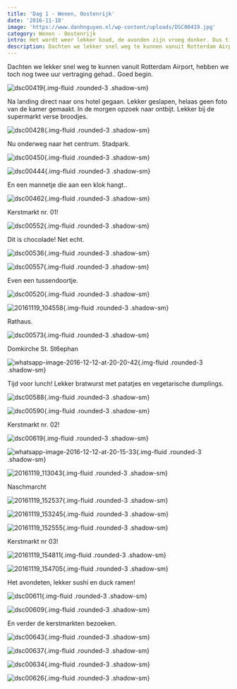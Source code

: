 ```yaml
---
title: 'Dag 1 - Wenen, Oostenrijk'
date: '2016-11-18'
image: 'https://www.danhnguyen.nl/wp-content/uploads/DSC00419.jpg'
category: Wenen - Oostenrijk
intro: Het wordt weer lekker koud, de avonden zijn vroeg donker. Dus tijd om en nog kouder plekje op te zoeken dan Nederland. Dit keer naar Wenen in Oostenrijk om ‘vroeg’ de kerstmarkten te bezoeken.
description: Dachten we lekker snel weg te kunnen vanuit Rotterdam Airport, hebben we toch nog twee uur vertraging gehad.. Goed begin.
---
```


Dachten we lekker snel weg te kunnen vanuit Rotterdam Airport, hebben we toch nog twee uur vertraging gehad.. Goed begin.

![dsc00419](https://www.danhnguyen.nl/wp-content/uploads/DSC00419-1024x576.jpg){.img-fluid .rounded-3 .shadow-sm}

Na landing direct naar ons hotel gegaan. Lekker geslapen, helaas geen foto van de kamer gemaakt. In de morgen opzoek naar ontbijt. Lekker bij de supermarkt verse broodjes.

![dsc00428](https://www.danhnguyen.nl/wp-content/uploads/DSC00428-1024x576.jpg){.img-fluid .rounded-3 .shadow-sm}

Nu onderweg naar het centrum. Stadpark.

![dsc00450](https://www.danhnguyen.nl/wp-content/uploads/DSC00450-1024x576.jpg){.img-fluid .rounded-3 .shadow-sm}

![dsc00444](https://www.danhnguyen.nl/wp-content/uploads/DSC00444-1024x576.jpg){.img-fluid .rounded-3 .shadow-sm}

En een mannetje die aan een klok hangt..

![dsc00462](https://www.danhnguyen.nl/wp-content/uploads/DSC00462-1024x576.jpg){.img-fluid .rounded-3 .shadow-sm}

Kerstmarkt nr. 01!

![dsc00552](https://www.danhnguyen.nl/wp-content/uploads/DSC00552-1024x576.jpg){.img-fluid .rounded-3 .shadow-sm}

Dit is chocolade! Net echt.

![dsc00536](https://www.danhnguyen.nl/wp-content/uploads/DSC00536-1024x576.jpg){.img-fluid .rounded-3 .shadow-sm}

![dsc00557](https://www.danhnguyen.nl/wp-content/uploads/DSC00557-1024x576.jpg){.img-fluid .rounded-3 .shadow-sm}

Even een tussendoortje.

![dsc00520](https://www.danhnguyen.nl/wp-content/uploads/DSC00520-1024x576.jpg){.img-fluid .rounded-3 .shadow-sm}

![20161119_104558](https://www.danhnguyen.nl/wp-content/uploads/20161119_104558-1024x576.jpg){.img-fluid .rounded-3 .shadow-sm}

Rathaus.

![dsc00573](https://www.danhnguyen.nl/wp-content/uploads/DSC00573-1024x576.jpg){.img-fluid .rounded-3 .shadow-sm}

Domkirche St. St6ephan

![whatsapp-image-2016-12-12-at-20-20-42](https://www.danhnguyen.nl/wp-content/uploads/WhatsApp-Image-2016-12-12-at-20.20.42-1024x995.jpeg){.img-fluid .rounded-3 .shadow-sm}

Tijd voor lunch! Lekker bratwurst met patatjes en vegetarische dumplings.

![dsc00588](https://www.danhnguyen.nl/wp-content/uploads/DSC00588-1024x576.jpg){.img-fluid .rounded-3 .shadow-sm}

![dsc00590](https://www.danhnguyen.nl/wp-content/uploads/DSC00590-1024x576.jpg){.img-fluid .rounded-3 .shadow-sm}

Kerstmarkt nr. 02!

![dsc00619](https://www.danhnguyen.nl/wp-content/uploads/DSC00619-1024x576.jpg){.img-fluid .rounded-3 .shadow-sm}

![whatsapp-image-2016-12-12-at-20-15-33](https://www.danhnguyen.nl/wp-content/uploads/WhatsApp-Image-2016-12-12-at-20.15.33-1024x576.jpeg){.img-fluid .rounded-3 .shadow-sm}

![20161119_113043](https://www.danhnguyen.nl/wp-content/uploads/20161119_113043-1024x576.jpg){.img-fluid .rounded-3 .shadow-sm}

Naschmarcht

![20161119_152537](https://www.danhnguyen.nl/wp-content/uploads/20161119_152537-1024x576.jpg){.img-fluid .rounded-3 .shadow-sm}

![20161119_153245](https://www.danhnguyen.nl/wp-content/uploads/20161119_153245-1024x576.jpg){.img-fluid .rounded-3 .shadow-sm}

![20161119_152555](https://www.danhnguyen.nl/wp-content/uploads/20161119_152555-1024x576.jpg){.img-fluid .rounded-3 .shadow-sm}

Kerstmarkt nr 03!

![20161119_154811](https://www.danhnguyen.nl/wp-content/uploads/20161119_154811-1024x576.jpg){.img-fluid .rounded-3 .shadow-sm}

![20161119_154705](https://www.danhnguyen.nl/wp-content/uploads/20161119_154705-1024x576.jpg){.img-fluid .rounded-3 .shadow-sm}

Het avondeten, lekker sushi en duck ramen!

![dsc00611](https://www.danhnguyen.nl/wp-content/uploads/DSC00611-1024x576.jpg){.img-fluid .rounded-3 .shadow-sm}

![dsc00609](https://www.danhnguyen.nl/wp-content/uploads/DSC00609-1024x576.jpg){.img-fluid .rounded-3 .shadow-sm}

En verder de kerstmarkten bezoeken.

![dsc00643](https://www.danhnguyen.nl/wp-content/uploads/DSC00643-1024x576.jpg){.img-fluid .rounded-3 .shadow-sm}

![dsc00637](https://www.danhnguyen.nl/wp-content/uploads/DSC00637-1024x576.jpg){.img-fluid .rounded-3 .shadow-sm}

![dsc00634](https://www.danhnguyen.nl/wp-content/uploads/DSC00634-1024x576.jpg){.img-fluid .rounded-3 .shadow-sm}

![dsc00626](https://www.danhnguyen.nl/wp-content/uploads/DSC00626-1024x576.jpg){.img-fluid .rounded-3 .shadow-sm}
